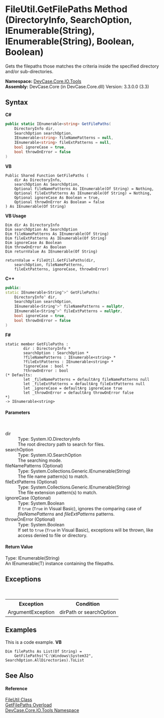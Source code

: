 # FileUtil.GetFilePaths Method (DirectoryInfo, SearchOption, IEnumerable(String), IEnumerable(String), Boolean, Boolean)
 

Gets the filepaths those matches the criteria inside the specified directory and/or sub-directories.

**Namespace:**&nbsp;<a href="N_DevCase_Core_IO_Tools">DevCase.Core.IO.Tools</a><br />**Assembly:**&nbsp;DevCase.Core (in DevCase.Core.dll) Version: 3.3.0.0 (3.3)

## Syntax

**C#**<br />
``` C#
public static IEnumerable<string> GetFilePaths(
	DirectoryInfo dir,
	SearchOption searchOption,
	IEnumerable<string> fileNamePatterns = null,
	IEnumerable<string> fileExtPatterns = null,
	bool ignoreCase = true,
	bool throwOnError = false
)
```

**VB**<br />
``` VB
Public Shared Function GetFilePaths ( 
	dir As DirectoryInfo,
	searchOption As SearchOption,
	Optional fileNamePatterns As IEnumerable(Of String) = Nothing,
	Optional fileExtPatterns As IEnumerable(Of String) = Nothing,
	Optional ignoreCase As Boolean = true,
	Optional throwOnError As Boolean = false
) As IEnumerable(Of String)
```

**VB Usage**<br />
``` VB Usage
Dim dir As DirectoryInfo
Dim searchOption As SearchOption
Dim fileNamePatterns As IEnumerable(Of String)
Dim fileExtPatterns As IEnumerable(Of String)
Dim ignoreCase As Boolean
Dim throwOnError As Boolean
Dim returnValue As IEnumerable(Of String)

returnValue = FileUtil.GetFilePaths(dir, 
	searchOption, fileNamePatterns, 
	fileExtPatterns, ignoreCase, throwOnError)
```

**C++**<br />
``` C++
public:
static IEnumerable<String^>^ GetFilePaths(
	DirectoryInfo^ dir, 
	SearchOption searchOption, 
	IEnumerable<String^>^ fileNamePatterns = nullptr, 
	IEnumerable<String^>^ fileExtPatterns = nullptr, 
	bool ignoreCase = true, 
	bool throwOnError = false
)
```

**F#**<br />
``` F#
static member GetFilePaths : 
        dir : DirectoryInfo * 
        searchOption : SearchOption * 
        ?fileNamePatterns : IEnumerable<string> * 
        ?fileExtPatterns : IEnumerable<string> * 
        ?ignoreCase : bool * 
        ?throwOnError : bool 
(* Defaults:
        let _fileNamePatterns = defaultArg fileNamePatterns null
        let _fileExtPatterns = defaultArg fileExtPatterns null
        let _ignoreCase = defaultArg ignoreCase true
        let _throwOnError = defaultArg throwOnError false
*)
-> IEnumerable<string> 

```


#### Parameters
&nbsp;<dl><dt>dir</dt><dd>Type: System.IO.DirectoryInfo<br />The root directory path to search for files.</dd><dt>searchOption</dt><dd>Type: System.IO.SearchOption<br />The searching mode.</dd><dt>fileNamePatterns (Optional)</dt><dd>Type: System.Collections.Generic.IEnumerable(String)<br />The file name pattern(s) to match.</dd><dt>fileExtPatterns (Optional)</dt><dd>Type: System.Collections.Generic.IEnumerable(String)<br />The file extension pattern(s) to match.</dd><dt>ignoreCase (Optional)</dt><dd>Type: System.Boolean<br />If `true` (`True` in Visual Basic), ignores the comparing case of *fileNamePatterns* and *fileExtPatterns* patterns.</dd><dt>throwOnError (Optional)</dt><dd>Type: System.Boolean<br />If set to `true` (`True` in Visual Basic), exceptions will be thrown, like access denied to file or directory.</dd></dl>

#### Return Value
Type: IEnumerable(String)<br />An IEnumerable(T) instance containing the filepaths.

## Exceptions
&nbsp;<table><tr><th>Exception</th><th>Condition</th></tr><tr><td>ArgumentException</td><td>dirPath or searchOption</td></tr></table>

## Examples
This is a code example. 
**VB**<br />
``` VB
Dim filePaths As List(Of String) =
    GetFilePaths("C:\Windows\System32", SearchOption.AllDirectories).ToList
```


## See Also


#### Reference
<a href="T_DevCase_Core_IO_Tools_FileUtil">FileUtil Class</a><br /><a href="Overload_DevCase_Core_IO_Tools_FileUtil_GetFilePaths">GetFilePaths Overload</a><br /><a href="N_DevCase_Core_IO_Tools">DevCase.Core.IO.Tools Namespace</a><br />